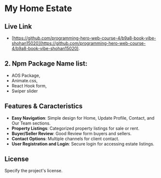 # My Home Estate

## Live Link

- [https://github.com/programming-hero-web-course-4/b9a8-book-vibe-shohan15020](https://github.com/programming-hero-web-course-4/b9a8-book-vibe-shohan15020).

## 2. Npm Package Name list:
- AOS Package,
- Animate.css,
- React Hook form,
- Swiper slider

## Features & Caracteristics

- **Easy Navigation**: Simple design for Home, Update Profile, Contact, and Our Team sections.
- **Property Listings**: Categorized property listings for sale or rent.
- **Buyer/Seller Review**: Good Review form buyers and sellers.
- **Contact Options**: Multiple channels for client contact.
- **User Registration and Login**: Secure login for accessing estate listings.

## License

Specify the project's license.

